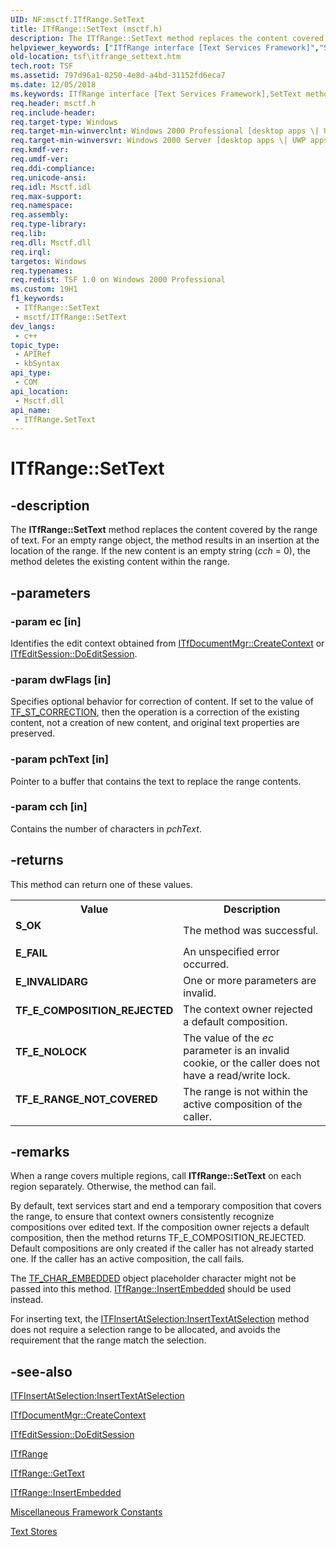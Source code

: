 ```yaml
---
UID: NF:msctf.ITfRange.SetText
title: ITfRange::SetText (msctf.h)
description: The ITfRange::SetText method replaces the content covered by the range of text.
helpviewer_keywords: ["ITfRange interface [Text Services Framework]","SetText method","ITfRange.SetText","ITfRange::SetText","SetText","SetText method [Text Services Framework]","SetText method [Text Services Framework]","ITfRange interface","_tsf_itfrange_settext_ref","msctf/ITfRange::SetText","tsf.itfrange_settext"]
old-location: tsf\itfrange_settext.htm
tech.root: TSF
ms.assetid: 797d96a1-0250-4e8d-a4bd-31152fd6eca7
ms.date: 12/05/2018
ms.keywords: ITfRange interface [Text Services Framework],SetText method, ITfRange.SetText, ITfRange::SetText, SetText, SetText method [Text Services Framework], SetText method [Text Services Framework],ITfRange interface, _tsf_itfrange_settext_ref, msctf/ITfRange::SetText, tsf.itfrange_settext
req.header: msctf.h
req.include-header: 
req.target-type: Windows
req.target-min-winverclnt: Windows 2000 Professional [desktop apps \| UWP apps]
req.target-min-winversvr: Windows 2000 Server [desktop apps \| UWP apps]
req.kmdf-ver: 
req.umdf-ver: 
req.ddi-compliance: 
req.unicode-ansi: 
req.idl: Msctf.idl
req.max-support: 
req.namespace: 
req.assembly: 
req.type-library: 
req.lib: 
req.dll: Msctf.dll
req.irql: 
targetos: Windows
req.typenames: 
req.redist: TSF 1.0 on Windows 2000 Professional
ms.custom: 19H1
f1_keywords:
 - ITfRange::SetText
 - msctf/ITfRange::SetText
dev_langs:
 - c++
topic_type:
 - APIRef
 - kbSyntax
api_type:
 - COM
api_location:
 - Msctf.dll
api_name:
 - ITfRange.SetText
---
```


# ITfRange::SetText


## -description

The <b>ITfRange::SetText</b> method replaces the content covered by the range of text. For an empty range object, the method results in an insertion at the location of the range. If the new content is an empty string (<i>cch</i> = 0), the method deletes the existing content within the range.

## -parameters

### -param ec [in]

Identifies the edit context obtained from <a href="/windows/desktop/api/msctf/nf-msctf-itfdocumentmgr-createcontext">ITfDocumentMgr::CreateContext</a> or <a href="/windows/desktop/api/msctf/nf-msctf-itfeditsession-doeditsession">ITfEditSession::DoEditSession</a>.

### -param dwFlags [in]

Specifies optional behavior for correction of content. If set to the value of <a href="/windows/desktop/TSF/miscellaneous-framework-constants">TF_ST_CORRECTION</a>, then the operation is a correction of the existing content, not a creation of new content, and original text properties are preserved.

### -param pchText [in]

Pointer to a buffer that contains the text to replace the range contents.

### -param cch [in]

Contains the number of characters in <i>pchText</i>.

## -returns

This method can return one of these values.

<table>
<tr>
<th>Value</th>
<th>Description</th>
</tr>
<tr>
<td width="40%">
<dl>
<dt><b>S_OK</b></dt>
</dl>
</td>
<td width="60%">
The method was successful.

</td>
</tr>
<tr>
<td width="40%">
<dl>
<dt><b>E_FAIL</b></dt>
</dl>
</td>
<td width="60%">
An unspecified error occurred.

</td>
</tr>
<tr>
<td width="40%">
<dl>
<dt><b>E_INVALIDARG</b></dt>
</dl>
</td>
<td width="60%">
One or more parameters are invalid.

</td>
</tr>
<tr>
<td width="40%">
<dl>
<dt><b>TF_E_COMPOSITION_REJECTED</b></dt>
</dl>
</td>
<td width="60%">
The context owner rejected a default composition.

</td>
</tr>
<tr>
<td width="40%">
<dl>
<dt><b>TF_E_NOLOCK</b></dt>
</dl>
</td>
<td width="60%">
The value of the <i>ec</i> parameter is an invalid cookie, or the caller does not have a read/write lock.

</td>
</tr>
<tr>
<td width="40%">
<dl>
<dt><b>TF_E_RANGE_NOT_COVERED</b></dt>
</dl>
</td>
<td width="60%">
The range is not within the active composition of the caller.

</td>
</tr>
</table>

## -remarks

When a range covers multiple regions, call <b>ITfRange::SetText</b> on each region separately. Otherwise, the method can fail.

By default, text services start and end a temporary composition that covers the range, to ensure that context owners consistently recognize compositions over edited text. If the composition owner rejects a default composition, then the method returns TF_E_COMPOSITION_REJECTED. Default compositions are only created if the caller has not already started one. If the caller has an active composition, the call fails.

The <a href="/windows/desktop/TSF/miscellaneous-framework-constants">TF_CHAR_EMBEDDED</a> object placeholder character might not be passed into this method. <a href="/windows/desktop/api/msctf/nf-msctf-itfrange-insertembedded">ITfRange::InsertEmbedded</a> should be used instead.

For inserting text, the <a href="/windows/desktop/api/msctf/nf-msctf-itfinsertatselection-inserttextatselection">ITFInsertAtSelection:InsertTextAtSelection</a> method does not require a selection range to be allocated, and avoids the requirement that the range match the selection.

## -see-also

<a href="/windows/desktop/api/msctf/nf-msctf-itfinsertatselection-inserttextatselection">ITFInsertAtSelection:InsertTextAtSelection
      </a>



<a href="/windows/desktop/api/msctf/nf-msctf-itfdocumentmgr-createcontext">ITfDocumentMgr::CreateContext
      </a>



<a href="/windows/desktop/api/msctf/nf-msctf-itfeditsession-doeditsession">ITfEditSession::DoEditSession
      </a>



<a href="/windows/desktop/api/msctf/nn-msctf-itfrange">ITfRange</a>



<a href="/windows/desktop/api/msctf/nf-msctf-itfrange-gettext">ITfRange::GetText
      </a>



<a href="/windows/desktop/api/msctf/nf-msctf-itfrange-insertembedded">ITfRange::InsertEmbedded
      </a>



<a href="/windows/desktop/TSF/miscellaneous-framework-constants">Miscellaneous Framework Constants</a>



<a href="/windows/desktop/TSF/text-stores">Text Stores</a>